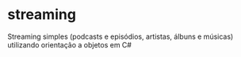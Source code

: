 # streaming
Streaming simples (podcasts e episódios, artistas, álbuns e músicas) utilizando orientação a objetos em C#

